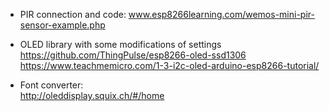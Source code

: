 - PIR connection and code: 
www.esp8266learning.com/wemos-mini-pir-sensor-example.php

- OLED library with some modifications of settings
https://github.com/ThingPulse/esp8266-oled-ssd1306
https://www.teachmemicro.com/1-3-i2c-oled-arduino-esp8266-tutorial/

- Font converter:  
http://oleddisplay.squix.ch/#/home